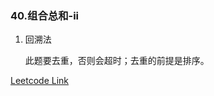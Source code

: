 ### 40.组合总和-ii

1. 回溯法
   
   此题要去重，否则会超时；去重的前提是排序。

[Leetcode Link](https://leetcode-cn.com/problems/combination-sum-ii/)